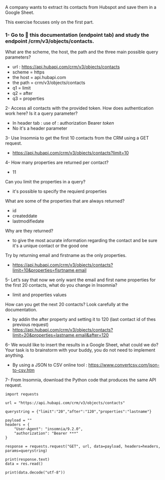 A company wants to extract its contacts from Hubspot and save them in a Google Sheet.

This exercise focuses only on the first part.

### 1- Go to 🔗 this documentation (endpoint tab) and study the endpoint /crm/v3/objects/contacts.
What are the scheme, the host, the path and the three main possible query parameters?

+ url : https://api.hubapi.com/crm/v3/objects/contacts
+ scheme = https
+ the host = api.hubapi.com
+ the path = crm/v3/objects/contacts
+ q1 = limit
+ q2 = after
+ q3 = properties

2- Access all contacts with the provided token. How does authentication work here? Is it a query parameter?
+ In header tab : use of : authorization Bearer *token*
+ No it's a header parameter


3- Use Insomnia to get the first 10 contacts from the CRM using a GET request.
+  https://api.hubapi.com/crm/v3/objects/contacts?limit=10


4- How many properties are returned per contact? 
+ 11

Can you limit the properties in a query? 
+ it's possible to specify the requierd properties

What are some of the properties that are always returned? 
+ id
+ createddate
+ lastmodifiedate
  
Why are they returned?
+ to give the most acurate information regarding the contact and be sure it's a unique contact or the good one

Try by returning email and firstname as the only properties.
+ https://api.hubapi.com/crm/v3/objects/contacts?limit=10&properties=fisrtname,email

5- Let’s say that now we only want the email and first name properties for the first 20 contacts, what do you change in Insomnia? 
+ limit and properties values

How can you get the next 20 contacts? Look carefully at the documentation.
+ by addin the after property and setting it to 120 (last contact id of thes previous request)
+ https://api.hubapi.com/crm/v3/objects/contacts?limit=20&properties=lastname,email&after=120

6- We would like to insert the results in a Google Sheet, what could we do?
Your task is to brainstorm with your buddy, you do not need to implement anything.
+ By using a JSON to CSV online tool : https://www.convertcsv.com/json-to-csv.htm


7- From Insomnia, download the Python code that produces the same API request.

```
import requests

url = "https://api.hubapi.com/crm/v3/objects/contacts"

querystring = {"limit":"20","after":"120","properties":"lastname"}

payload = ""
headers = {
    "User-Agent": "insomnia/9.2.0",
    "authorization": "Bearer ***"
}

response = requests.request("GET", url, data=payload, headers=headers, params=querystring)

print(response.text)
data = res.read()

print(data.decode("utf-8"))
```
